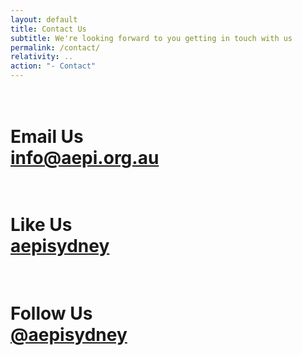```yaml
---
layout: default
title: Contact Us
subtitle: We're looking forward to you getting in touch with us
permalink: /contact/
relativity: ..
action: "- Contact"
---
```


<div class="contact-links">
    <h1 class="contact-link email-link">
        <i class="fas fa-envelope-square contact-icon"></i>
        <br>
        Email Us
        <br>
        <a href="mailto:info@aepi.org.au" class="social-link email-link">info@aepi.org.au</a>
    </h1>
    <h1 class="contact-link facebook-link">
        <i class="fab fa-facebook-square contact-icon"></i>
        <br>
        Like Us
        <br>
        <a href="https://www.facebook.com/aepisydney" class="social-link facebook-link" target="_blank">aepisydney</a>
    </h1>
    <h1 class="contact-link instagram-link">
        <i class="fab fa-instagram contact-icon"></i>
        <br>
        Follow Us
        <br>
        <a href="https://www.instagram.com/aepisydney" class="social-link instagram-link" target="_blank">@aepisydney</a>
    </h1>
</div>